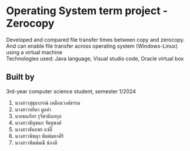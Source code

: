 # Operating System term project - Zerocopy
Developed and compared file transfer times between copy and zerocopy. And can enable file transfer across operating system (Windows-Linux) using a virtual machine <br>
Technologies used: Java language, Visual studio code, Oracle virtual box

## Built by
3rd-year computer science student, semester 1/2024
1. นางสาวสุขุมาภรณ์ เหมือนวงศ์ธรรม
2. นางสาวทยิดา มูลดำ
3. นายธนภัทร รุจิชานันทกุล
4. นางสาวธัญชนก จัตตุพงศ์
5. นางสาวธันยพร แซ่ลี้
6. นางสาวพิชญา พิมพ์มหาศิริ
7. นางสาวพิมพ์มณี น้องดี
